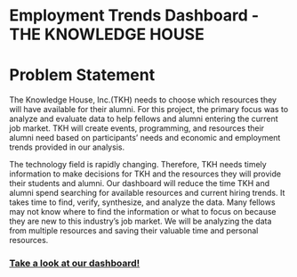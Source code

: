 # Employment Trends Dashboard - THE KNOWLEDGE HOUSE

# Problem Statement 
The Knowledge House, Inc.(TKH) needs to choose which resources they will have available for their alumni. For this project, the primary focus was 
to analyze and evaluate data to help fellows and alumni entering the current job market. TKH will create events, programming, and resources their
alumni need based on participants’ needs and economic and employment trends provided in our analysis.
  
The technology field is rapidly changing. Therefore, TKH needs timely information to make decisions for TKH and the resources they will provide their students and alumni. Our dashboard will reduce the time TKH and alumni spend searching for available resources and current hiring trends. It takes time to find, verify, synthesize, and analyze the data. Many fellows may not know where to find the information or what to focus on because they are new to this industry’s job market. We will be analyzing the data from multiple resources and saving their valuable time and personal resources.

### [Take a look at our dashboard!](https://share.streamlit.io/chicodes2020/tkh_casptone_project/main)
